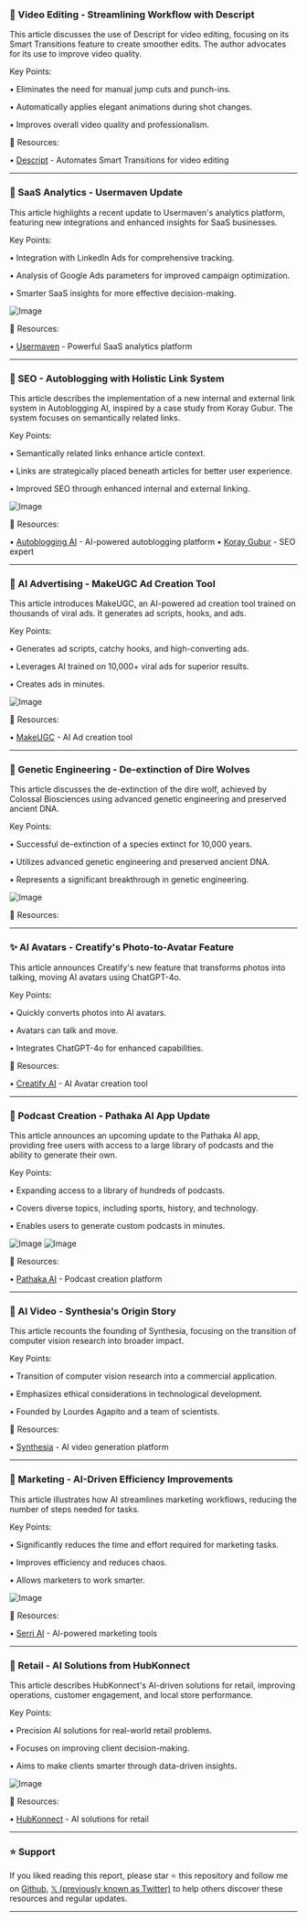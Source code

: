 ### 🚀 Video Editing - Streamlining Workflow with Descript

This article discusses the use of Descript for video editing, focusing on its Smart Transitions feature to create smoother edits.  The author advocates for its use to improve video quality.

Key Points:

• Eliminates the need for manual jump cuts and punch-ins.

• Automatically applies elegant animations during shot changes.


• Improves overall video quality and professionalism.


🔗 Resources:

• [Descript](https://x.com/DescriptApp) - Automates Smart Transitions for video editing


---
### 🤖 SaaS Analytics - Usermaven Update

This article highlights a recent update to Usermaven's analytics platform, featuring new integrations and enhanced insights for SaaS businesses.

Key Points:

• Integration with LinkedIn Ads for comprehensive tracking.

•  Analysis of Google Ads parameters for improved campaign optimization.

• Smarter SaaS insights for more effective decision-making.


![Image](https://pbs.twimg.com/media/GoEY-pfXIAABbcx?format=jpg&name=small)

🔗 Resources:

• [Usermaven](https://x.com/usermaven) -  Powerful SaaS analytics platform


---
### 🤖 SEO - Autoblogging with Holistic Link System

This article describes the implementation of a new internal and external link system in Autoblogging AI, inspired by a case study from Koray Gubur.  The system focuses on semantically related links.

Key Points:

• Semantically related links enhance article context.

• Links are strategically placed beneath articles for better user experience.

• Improved SEO through enhanced internal and external linking.


![Image](https://pbs.twimg.com/media/GoDZAhmWwAE4Qkc?format=jpg&name=small)

🔗 Resources:

• [Autoblogging AI](https://x.com/autobloggingai) - AI-powered autoblogging platform
• [Koray Gubur](https://x.com/KorayGubur) -  SEO expert


---
### 🚀 AI Advertising - MakeUGC Ad Creation Tool

This article introduces MakeUGC, an AI-powered ad creation tool trained on thousands of viral ads. It generates ad scripts, hooks, and ads.

Key Points:

• Generates ad scripts, catchy hooks, and high-converting ads.

• Leverages AI trained on 10,000+ viral ads for superior results.

• Creates ads in minutes.


![Image](https://pbs.twimg.com/ext_tw_video_thumb/1909612907513446400/pu/img/HwOtNcbsPjvxv-g5.jpg)

🔗 Resources:

• [MakeUGC](http://makeugc.ai/ad-toolkit) - AI Ad creation tool


---
### 🤖 Genetic Engineering - De-extinction of Dire Wolves

This article discusses the de-extinction of the dire wolf, achieved by Colossal Biosciences using advanced genetic engineering and preserved ancient DNA.

Key Points:

• Successful de-extinction of a species extinct for 10,000 years.

• Utilizes advanced genetic engineering and preserved ancient DNA.

• Represents a significant breakthrough in genetic engineering.


![Image](https://pbs.twimg.com/media/GoBTe01WcAEg9rE?format=jpg&name=small)

🔗 Resources:


---
### ✨ AI Avatars - Creatify's Photo-to-Avatar Feature

This article announces Creatify's new feature that transforms photos into talking, moving AI avatars using ChatGPT-4o.

Key Points:

• Quickly converts photos into AI avatars.

• Avatars can talk and move.

• Integrates ChatGPT-4o for enhanced capabilities.


🔗 Resources:

• [Creatify AI](https://x.com/Creatify_AI) - AI Avatar creation tool


---
### 🚀 Podcast Creation - Pathaka AI App Update

This article announces an upcoming update to the Pathaka AI app, providing free users with access to a large library of podcasts and the ability to generate their own.

Key Points:

• Expanding access to a library of hundreds of podcasts.

•  Covers diverse topics, including sports, history, and technology.

• Enables users to generate custom podcasts in minutes.


![Image](https://pbs.twimg.com/media/GoBPCkcWQAE42Zx?format=jpg&name=900x900)
![Image](https://pbs.twimg.com/media/GoBPEUHWkAADhpe?format=jpg&name=900x900)

🔗 Resources:

• [Pathaka AI](https://x.com/PathakaAI) - Podcast creation platform


---
### 🤖 AI Video - Synthesia's Origin Story

This article recounts the founding of Synthesia, focusing on the transition of computer vision research into broader impact.

Key Points:

•  Transition of computer vision research into a commercial application.

• Emphasizes ethical considerations in technological development.

• Founded by Lourdes Agapito and a team of scientists.


🔗 Resources:

• [Synthesia](https://x.com/synthesiaIO) - AI video generation platform


---
### 🤖 Marketing - AI-Driven Efficiency Improvements

This article illustrates how AI streamlines marketing workflows, reducing the number of steps needed for tasks.

Key Points:

• Significantly reduces the time and effort required for marketing tasks.

• Improves efficiency and reduces chaos.

• Allows marketers to work smarter.


![Image](https://pbs.twimg.com/media/Gn7KekSW8AEnTuK?format=jpg&name=small)

🔗 Resources:

• [Serri AI](https://x.com/serri_ai) - AI-powered marketing tools


---
### 🤖 Retail - AI Solutions from HubKonnect

This article describes HubKonnect's AI-driven solutions for retail, improving operations, customer engagement, and local store performance.

Key Points:

• Precision AI solutions for real-world retail problems.

• Focuses on improving client decision-making.

• Aims to make clients smarter through data-driven insights.


![Image](https://pbs.twimg.com/media/Gn7JpO_X0AEHCwi?format=jpg&name=small)

🔗 Resources:

• [HubKonnect](https://x.com/hubkonnect) - AI solutions for retail


---

### ⭐️ Support

If you liked reading this report, please star ⭐️ this repository and follow me on [Github](https://github.com/Drix10), [𝕏 (previously known as Twitter)](https://x.com/DRIX_10_) to help others discover these resources and regular updates.

---
